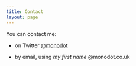 ```yaml
---
title: Contact
layout: page
---
```


You can contact me:

- on Twitter [@monodot](https://twitter.com/monodot)

- by email, using _my first name_ @monodot.co.uk
